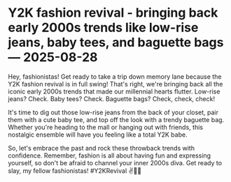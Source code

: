 # Y2K fashion revival - bringing back early 2000s trends like low-rise jeans, baby tees, and baguette bags — 2025-08-28

Hey, fashionistas! Get ready to take a trip down memory lane because the Y2K fashion revival is in full swing! That's right, we're bringing back all the iconic early 2000s trends that made our millennial hearts flutter. Low-rise jeans? Check. Baby tees? Check. Baguette bags? Check, check, check! 

It's time to dig out those low-rise jeans from the back of your closet, pair them with a cute baby tee, and top off the look with a trendy baguette bag. Whether you're heading to the mall or hanging out with friends, this nostalgic ensemble will have you feeling like a total Y2K babe. 

So, let's embrace the past and rock these throwback trends with confidence. Remember, fashion is all about having fun and expressing yourself, so don't be afraid to channel your inner 2000s diva. Get ready to slay, my fellow fashionistas! #Y2KRevival ✌️👖✨